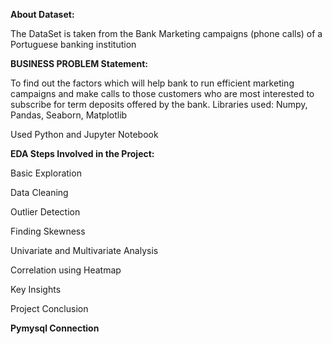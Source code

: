 **About Dataset:**

The DataSet is taken from the Bank Marketing campaigns (phone calls) of a Portuguese banking institution

**BUSINESS PROBLEM Statement:**

To find out the factors which will help bank to run efficient marketing campaigns and 
                            make calls to those customers who are most interested to subscribe for term deposits offered by the bank.
Libraries used: Numpy, Pandas, Seaborn, Matplotlib

Used Python and Jupyter Notebook

**EDA Steps Involved in the Project:**

Basic Exploration

Data	Cleaning

Outlier Detection

Finding Skewness

Univariate and Multivariate Analysis

Correlation using Heatmap

Key Insights

Project Conclusion

**Pymysql Connection**

